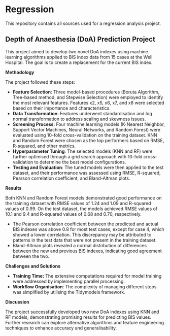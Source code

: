 # Regression
This repository contains all sources used for a regression analysis project.

## Depth of Anaesthesia (DoA) Prediction Project

This project aimed to develop two novel DoA indexes using machine learning algorithms applied to BIS index data from 15 cases at the Well Hospital. The goal is to create a replacement for the current BIS index.

**Methodology**

The project followed these steps:

*   **Feature Selection**:  Three model-based procedures (Boruta Algorithm, Tree-based method, and Stepwise Selection) were employed to identify the most relevant features. Features  x2, x5, x6, x7, and x8 were selected based on their importance and characteristics.
*   **Data Transformation**: Features underwent standardisation and log normal transformation to address scaling and skewness issues.
*   **Screening Process**: Four machine learning models (K-Nearest Neighbor, Support Vector Machines, Neural Networks, and Random Forest) were evaluated using 10-fold cross-validation on the training dataset. KNN and Random Forest were chosen as the top performers based on RMSE, R-squared, and other metrics.
*   **Hyperparameter Tuning**: The selected models (KNN and RF) were further optimised through a grid search approach with 10-fold cross-validation to determine the best model configurations.
*   **Testing and Evaluation**: The tuned models were then applied to the test dataset, and their performance was assessed using RMSE, R-squared, Pearson correlation coefficient, and Bland-Altman plots.

**Results**

Both KNN and Random Forest models demonstrated good performance on the training dataset with RMSE values of 1.24 and 1.09 and R-squared values of 0.99. On the test dataset, the models achieved RMSE values of 10.1 and 9.4 and R-squared values of 0.68 and 0.70, respectively.

*   The Pearson correlation coefficient between the predicted and actual BIS indexes was above 0.8 for most test cases, except for case 4, which showed a lower correlation. This discrepancy may be attributed to patterns in the test data that were not present in the training dataset.
*   Bland-Altman plots revealed a normal distribution of differences between the new and previous BIS indexes, indicating good agreement between the two.

**Challenges and Solutions**

*   **Training Time:** The extensive computations required for model training were addressed by implementing parallel processing.
*   **Workflow Organisation**: The complexity of managing different steps was simplified by utilising the Tidymodels framework.

**Discussion**

The project successfully developed two new DoA indexes using KNN and RF models, demonstrating promising results for predicting BIS values. Further research can explore alternative algorithms and feature engineering techniques to enhance accuracy and generalisability.

